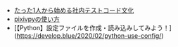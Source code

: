 - [たった1人から始める社内テストコード文化](https://qiita.com/haminiku/items/9f1b9a2fb773c732c494)
- [pixivpyの使い方](http://sujiko.hatenablog.com/entry/2019/11/23/203623)
- [【Python】設定ファイルを作成・読み込みしてみよう！] (https://develop.blue/2020/02/python-use-config/)